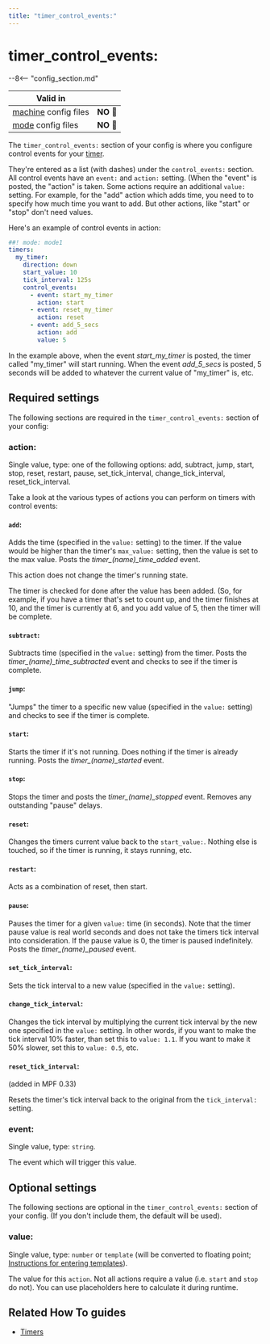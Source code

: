 ```yaml
---
title: "timer_control_events:"
---
```


# timer_control_events:


--8<-- "config_section.md"

| Valid in | |
|-----|:----:|
|[machine](instructions/machine_config.md) config files |**NO** :no_entry_sign:|
|[mode](instructions/mode_config.md) config files|**NO** :no_entry_sign:|

The `timer_control_events:` section of your config is where you
configure control events for your [timer](timers.md).

They're entered as a list (with dashes) under the `control_events:`
section. All control events have an `event:` and `action:` setting.
(When the "event" is posted, the "action" is taken. Some actions
require an additional `value:` setting. For example, for the "add"
action which adds time, you need to to specify how much time you want to
add. But other actions, like "start" or "stop" don't need values.

Here's an example of control events in action:

``` yaml
##! mode: mode1
timers:
  my_timer:
    direction: down
    start_value: 10
    tick_interval: 125s
    control_events:
      - event: start_my_timer
        action: start
      - event: reset_my_timer
        action: reset
      - event: add_5_secs
        action: add
        value: 5
```

In the example above, when the event *start_my_timer* is posted, the
timer called "my_timer" will start running. When the event
*add_5_secs* is posted, 5 seconds will be added to whatever the current
value of "my_timer" is, etc.

## Required settings

The following sections are required in the `timer_control_events:`
section of your config:

### action:

Single value, type: one of the following options: add, subtract, jump,
start, stop, reset, restart, pause, set_tick_interval,
change_tick_interval, reset_tick_interval.

Take a look at the various types of actions you can perform on timers
with control events:

#### `add`:

Adds the time (specified in the `value:` setting) to the timer. If
the value would be higher than the timer's `max_value:` setting,
then the value is set to the max value. Posts the
*timer_\(name\)_time_added* event.

This action does not change the timer's running state.

The timer is checked for done after the value has been added. (So,
for example, if you have a timer that's set to count up, and the
timer finishes at 10, and the timer is currently at 6, and you add
value of 5, then the timer will be complete.

#### `subtract`:

Subtracts time (specified in the `value:` setting) from the timer.
Posts the *timer_\(name\)_time_subtracted* event and checks to see
if the timer is complete.

#### `jump`:

"Jumps" the timer to a specific new value (specified in the
`value:` setting) and checks to see if the timer is complete.

#### `start`:

Starts the timer if it's not running. Does nothing if the timer is
already running. Posts the *timer_\(name\)_started* event.

#### `stop`:

Stops the timer and posts the *timer_\(name\)_stopped* event.
Removes any outstanding "pause" delays.

#### `reset`:

Changes the timers current value back to the `start_value:`. Nothing
else is touched, so if the timer is running, it stays running, etc.

#### `restart`:

Acts as a combination of reset, then start.

#### `pause`:

Pauses the timer for a given `value:` time (in seconds). Note that
the timer pause value is real world seconds and does not take the
timers tick interval into consideration. If the pause value is 0,
the timer is paused indefinitely. Posts the
*timer_\(name\)_paused* event.

#### `set_tick_interval`:

Sets the tick interval to a new value (specified in the `value:` setting).

#### `change_tick_interval`:

Changes the tick interval by multiplying the current tick interval
by the new one specified in the `value:` setting. In other words, if
you want to make the tick interval 10% faster, than set this to
`value: 1.1`. If you want to make it 50% slower, set this to
`value: 0.5`, etc.

#### `reset_tick_interval`:

(added in MPF 0.33)

Resets the timer's tick interval back to the original from the
`tick_interval:` setting.

### event:

Single value, type: `string`.

The event which will trigger this value.

## Optional settings

The following sections are optional in the `timer_control_events:`
section of your config. (If you don't include them, the default will be
used).

### value:

Single value, type: `number` or `template` (will be converted to
floating point;
[Instructions for entering templates](instructions/dynamic_values.md)).

The value for this `action`. Not all actions require a value (i.e.
`start` and `stop` do not). You can use placeholders here to calculate
it during runtime.

## Related How To guides

* [Timers](../game_logic/timers.md)
